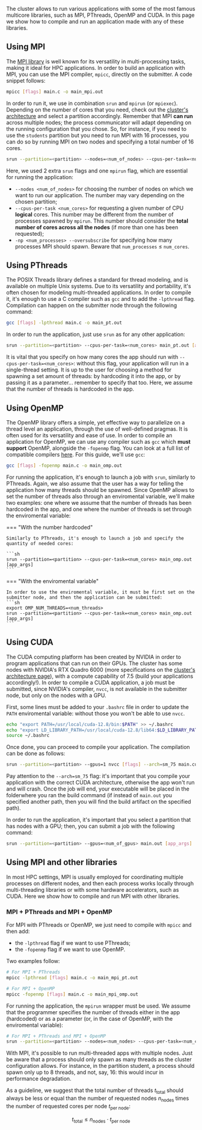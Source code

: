 The cluster allows to run various applications with some of the most famous multicore libraries, such as MPI, PThreads, OpenMP and CUDA. In this page we show how to compile and run an application made with any of these libraries.

## Using MPI

The [MPI library](https://www.open-mpi.org/) is well known for its versatility in multi-processing tasks, making it ideal for HPC applications. In order to build an application with MPI, you can use the MPI compiler, `mpicc`, directly on the submitter. A code snippet follows:

```sh
mpicc [flags] main.c -o main_mpi.out
```

In order to run it, we use in combination `srun` and `mpirun` (or `mpiexec`). Depending on the number of cores that you need, check out the [cluster's architecture](./cluster_architecture.html) and select a partition accordingly. Remember that MPI **can run** across multiple nodes; the process communicator will adapt depending on the running configuration that you chose. So, for instance, if you need to use the `students` partition but you need to run MPI with 16 processes, you can do so by running MPI on two nodes and specifying a total number of 16 cores.

```sh
srun --partition=<partition> --nodes=<num_of_nodes> --cpus-per-task=<num_cores> mpirun -np <num_processes> --oversubscribe main_mpi.out [app_args]
```

Here, we used 2 extra `srun` flags and one `mpirun` flag, which are essential for running the application:

 - `--nodes <num_of_nodes>` for choosing the number of nodes on which we want to run our application. The number may vary depending on the chosen partition;
 - `--cpus-per-task <num_cores>` for requesting a given number of CPU **logical** cores. This number may be different from the number of processes spawned by `mpirun`. This number should consider the **total number of cores across all the nodes** (if more than one has been requested);
 - `-np <num_processes> --oversubscribe` for specifying how many processes MPI should spawn. Beware that `num_processes` $\leq$ `num_cores`.

## Using PThreads

The POSIX Threads library defines a standard for thread modeling, and is available on multiple Unix systems. Due to its versatility and portability, it's often chosen for modeling multi-threaded applications. In order to compile it, it's enough to use a C compiler such as `gcc` and to add the `-lpthread` flag. Compilation can happen on the submitter node through the following command:

```sh
gcc [flags] -lpthread main.c -o main_pt.out
```

In order to run the application, just use `srun` as for any other application:
```sh
srun --partition=<partition> --cpus-per-task=<num_cores> main_pt.out [app_args]
```

It is vital that you specify on how many cores the app should run with `--cpus-per-task=<num_cores>`: without this flag, your application will run in a single-thread setting. It is up to the user for choosing a method for spawning a set amount of threads: by hardcoding it into the app, or by passing it as a parameter... remember to specify that too. Here, we assume that the number of threads is hardcoded in the app.

## Using OpenMP

The OpenMP library offers a simple, yet effective way to parallelize on a thread level an application, through the use of well-defined pragmas. It is often used for its versatility and ease of use. In order to compile an application for OpenMP, we can use any compiler such as `gcc` which **must support** OpenMP, alongside the `-fopenmp` flag. You can look at a full list of compatible compilers [here](https://www.openmp.org/resources/openmp-compilers-tools/). For this guide, we'll use `gcc`:

```sh
gcc [flags] -fopenmp main.c -o main_omp.out
```

For running the application, it's enough to launch a job with `srun`, similarly to PThreads. Again, we also assume that the user has a way for telling the application how many threads should be spawned. Since OpenMP allows to set the number of threads also through an enviromental variable, we'll make two examples: one where we assume that the number of threads has been hardcoded in the app, and one where the number of threads is set through the enviromental variable:

=== "With the number hardcoded"

    Similarly to PThreads, it's enough to launch a job and specify the quantity of needed cores:
    
    ```sh
    srun --partition=<partition> --cpus-per-task=<num_cores> main_omp.out [app_args]
    ```
=== "With the enviromental variable"

    In order to use the enviromental variable, it must be first set on the submitter node, and then the application can be submitted:
    ```sh
    export OMP_NUM_THREADS=<num_threads>
    srun --partition=<partition> --cpus-per-task=<num_cores> main_omp.out [app_args]
    ```

## Using CUDA

The CUDA computing platform has been created by NVIDIA in order to program applications that can run on their GPUs. The cluster has some nodes with NVIDIA's RTX Quadro 6000 (more specifications on the [cluster's architecture page](./cluster_architecture.html)), with a compute capability of 7.5 (build your applications accordingly!). In order to compile a CUDA application, a job must be submitted, since NVIDIA's compiler, `nvcc`, is not available in the submitter node, but only on the nodes with a GPU. 

First, some lines must be added to your `.bashrc` file in order to update the `PATH` enviromental variable: without those you won't be able to use `nvcc`.

```sh
echo "export PATH=/usr/local/cuda-12.8/bin:$PATH" >> ~/.bashrc
echo "export LD_LIBRARY_PATH=/usr/local/cuda-12.8/lib64:$LD_LIBRARY_PATH" >> ~/.bashrc
source ~/.bashrc
```

Once done, you can proceed to compile your application. The compilation can be done as follows:

```sh
srun --partition=<partition> --gpus=1 nvcc [flags] --arch=sm_75 main.cu -o main.out
```

Pay attention to the `--arch=sm_75` flag: it's important that you compile your application with the correct CUDA architecture, otherwise the app won't run and will crash. Once the job will end, your executable will be placed in the folderwhere you ran the build command (if instead of `main.out` you specified another path, then you will find the build artifact on the specified path).

In order to run the application, it's important that you select a partition that has nodes with a GPU; then, you can submit a job with the following command:

```sh
srun --partition=<partition> --gpus=<num_of_gpus> main.out [app_args]
```

## Using MPI and other libraries

In most HPC settings, MPI is usually employed for coordinating multiple processes on different nodes, and then each process works locally through multi-threading libraries or with some hardware accelerators, such as CUDA. Here we show how to compile and run MPI with other libraries.

### MPI + PThreads and MPI + OpenMP

For MPI with PThreads or OpenMP, we just need to compile with `mpicc` and then add:

 - the `-lpthread` flag if we want to use PThreads;
 - the `-fopenmp` flag if we want to use OpenMP.

Two examples follow:

```sh
# For MPI + PThreads
mpicc -lpthread [flags] main.c -o main_mpi_pt.out

# For MPI + OpenMP
mpicc -fopenmp [flags] main.c -o main_mpi_omp.out
```

For running the application, the `mpirun` wrapper must be used. We assume that the programmer specifies the number of threads either in the app (hardcoded) or as a parameter (or, in the case of OpenMP, with the enviromental variable):
```sh
# For MPI + PThreads and MPI + OpenMP
srun --partition=<partition> --nodes=<num_nodes> --cpus-per-task=<num_cores> mpirun -np <num_processes> --oversubscribe main_mpi_pt_omp.out [app_args]
```

With MPI, it's possible to run multi-threaded apps with multiple nodes. Just be aware that a process should only spawn as many threads as the cluster configuration allows. For instance, in the partition student, a process should spawn only up to 8 threads, and not, say, 16: this would incur in performance degradation.

As a guideline, we suggest that the total number of threads $t_{\text{total}}$ should always be less or equal than the number of requested nodes $n_{\text{nodes}}$ times the number of requested cores per node $t_{\text{per node}}$:

$$t_{\text{total}} \leq n_{\text{nodes}} \cdot t_{\text{per node}}$$